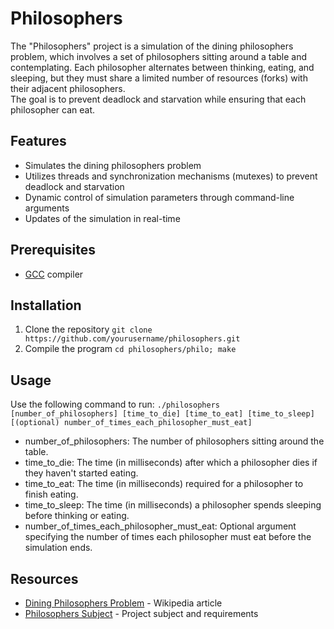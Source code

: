 # Philosophers
The "Philosophers" project is a simulation of the dining philosophers problem, which involves a set of philosophers sitting around a table and contemplating. Each philosopher alternates between thinking, eating, and sleeping, but they must share a limited number of resources (forks) with their adjacent philosophers.   
The goal is to prevent deadlock and starvation while ensuring that each philosopher can eat.

## Features
- Simulates the dining philosophers problem
- Utilizes threads and synchronization mechanisms (mutexes) to prevent deadlock and starvation
- Dynamic control of simulation parameters through command-line arguments
- Updates of the simulation in real-time

## Prerequisites
- [GCC](https://gcc.gnu.org/) compiler

## Installation
1. Clone the repository
   `git clone https://github.com/yourusername/philosophers.git`
2. Compile the program
   `cd philosophers/philo; make`

## Usage
Use the following command to run:
`./philosophers [number_of_philosophers] [time_to_die] [time_to_eat] [time_to_sleep] [(optional) number_of_times_each_philosopher_must_eat]`  
- number_of_philosophers: The number of philosophers sitting around the table.
- time_to_die: The time (in milliseconds) after which a philosopher dies if they haven't started eating.
- time_to_eat: The time (in milliseconds) required for a philosopher to finish eating.
- time_to_sleep: The time (in milliseconds) a philosopher spends sleeping before thinking or eating.
- number_of_times_each_philosopher_must_eat: Optional argument specifying the number of times each philosopher must eat before the simulation ends.

## Resources
- [Dining Philosophers Problem](https://en.wikipedia.org/wiki/Dining_philosophers_problem) - Wikipedia article
- [Philosophers Subject](https://github.com/rgilles42/Philosophers/blob/main/subject.pdf) - Project subject and requirements
